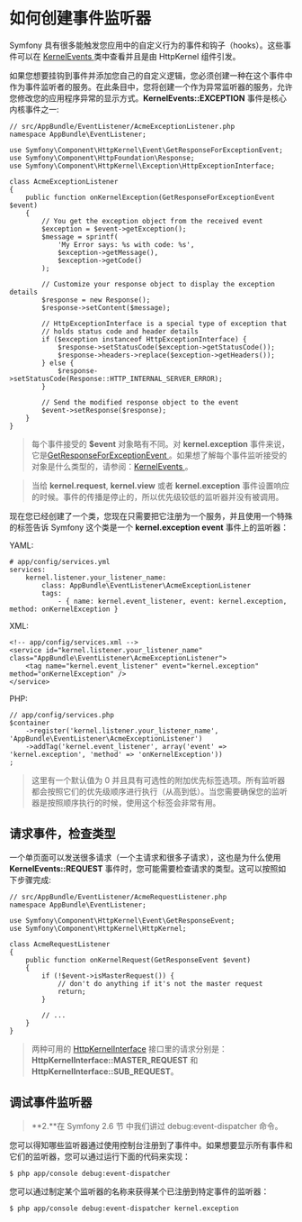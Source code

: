 # 如何创建事件监听器

Symfony 具有很多能触发您应用中的自定义行为的事件和钩子（hooks）。这些事件可以在 [KernelEvents ](http://api.symfony.com/2.7/Symfony/Component/HttpKernel/KernelEvents.html) 类中查看并且是由 HttpKernel 组件引发。

如果您想要挂钩到事件并添加您自己的自定义逻辑，您必须创建一种在这个事件中作为事件监听者的服务。在此条目中，您将创建一个作为异常监听器的服务，允许您修改您的应用程序异常的显示方式。**KernelEvents::EXCEPTION** 事件是核心内核事件之一:

```
// src/AppBundle/EventListener/AcmeExceptionListener.php
namespace AppBundle\EventListener;

use Symfony\Component\HttpKernel\Event\GetResponseForExceptionEvent;
use Symfony\Component\HttpFoundation\Response;
use Symfony\Component\HttpKernel\Exception\HttpExceptionInterface;

class AcmeExceptionListener
{
    public function onKernelException(GetResponseForExceptionEvent $event)
    {
        // You get the exception object from the received event
        $exception = $event->getException();
        $message = sprintf(
            'My Error says: %s with code: %s',
            $exception->getMessage(),
            $exception->getCode()
        );

        // Customize your response object to display the exception details
        $response = new Response();
        $response->setContent($message);

        // HttpExceptionInterface is a special type of exception that
        // holds status code and header details
        if ($exception instanceof HttpExceptionInterface) {
            $response->setStatusCode($exception->getStatusCode());
            $response->headers->replace($exception->getHeaders());
        } else {
            $response->setStatusCode(Response::HTTP_INTERNAL_SERVER_ERROR);
        }

        // Send the modified response object to the event
        $event->setResponse($response);
    }
} 
```

> 每个事件接受的 **$event** 对象略有不同。对 **kernel.exception** 事件来说，它是[GetResponseForExceptionEvent ](http://api.symfony.com/2.7/Symfony/Component/HttpKernel/Event/GetResponseForExceptionEvent.html)。如果想了解每个事件监听接受的对象是什么类型的，请参阅：[KernelEvents ](http://api.symfony.com/2.7/Symfony/Component/HttpKernel/KernelEvents.html)。

> 当给 **kernel.request**, **kernel.view** 或者 **kernel.exception** 事件设置响应的时候。事件的传播是停止的，所以优先级较低的监听器并没有被调用。

现在您已经创建了一个类，您现在只需要把它注册为一个服务，并且使用一个特殊的标签告诉 Symfony 这个类是一个 **kernel.exception event** 事件上的监听器：

YAML:

```
# app/config/services.yml
services:
    kernel.listener.your_listener_name:
        class: AppBundle\EventListener\AcmeExceptionListener
        tags:
            - { name: kernel.event_listener, event: kernel.exception, method: onKernelException }
```

XML:

```
<!-- app/config/services.xml -->
<service id="kernel.listener.your_listener_name" class="AppBundle\EventListener\AcmeExceptionListener">
    <tag name="kernel.event_listener" event="kernel.exception" method="onKernelException" />
</service>
```

PHP:

```
// app/config/services.php
$container
    ->register('kernel.listener.your_listener_name', 'AppBundle\EventListener\AcmeExceptionListener')
    ->addTag('kernel.event_listener', array('event' => 'kernel.exception', 'method' => 'onKernelException'))
;
```

> 这里有一个默认值为 0 并且具有可选性的附加优先标签选项。所有监听器都会按照它们的优先级顺序进行执行（从高到低）。当您需要确保您的监听器是按照顺序执行的时候，使用这个标签会非常有用。

## 请求事件，检查类型

一个单页面可以发送很多请求（一个主请求和很多子请求），这也是为什么使用 **KernelEvents::REQUEST** 事件时，您可能需要检查请求的类型。这可以按照如下步骤完成:

```
// src/AppBundle/EventListener/AcmeRequestListener.php
namespace AppBundle\EventListener;

use Symfony\Component\HttpKernel\Event\GetResponseEvent;
use Symfony\Component\HttpKernel\HttpKernel;

class AcmeRequestListener
{
    public function onKernelRequest(GetResponseEvent $event)
    {
        if (!$event->isMasterRequest()) {
            // don't do anything if it's not the master request
            return;
        }

        // ...
    }
}
```

> 两种可用的 [HttpKernelInterface](http://api.symfony.com/2.7/Symfony/Component/HttpKernel/HttpKernelInterface.html) 接口里的请求分别是：**HttpKernelInterface::MASTER_REQUEST** 和 **HttpKernelInterface::SUB_REQUEST**。

## 调试事件监听器

> **2\.**在 Symfony 2.6 节 中我们讲过 debug:event-dispatcher 命令。

您可以得知哪些监听器通过使用控制台注册到了事件中。如果想要显示所有事件和它们的监听器，您可以通过运行下面的代码来实现：

```
$ php app/console debug:event-dispatcher
```

您可以通过制定某个监听器的名称来获得某个已注册到特定事件的监听器：

```
$ php app/console debug:event-dispatcher kernel.exception
```